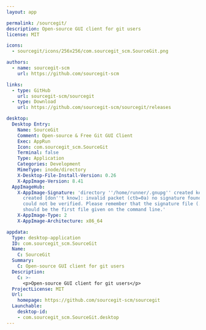 ```yaml
---
layout: app

permalink: /sourcegit/
description: Open-source GUI client for git users
license: MIT

icons:
  - sourcegit/icons/256x256/com.sourcegit_scm.SourceGit.png

authors:
  - name: sourcegit-scm
    url: https://github.com/sourcegit-scm

links:
  - type: GitHub
    url: sourcegit-scm/sourcegit
  - type: Download
    url: https://github.com/sourcegit-scm/sourcegit/releases

desktop:
  Desktop Entry:
    Name: SourceGit
    Comment: Open-source & Free Git GUI Client
    Exec: AppRun
    Icon: com.sourcegit_scm.SourceGit
    Terminal: false
    Type: Application
    Categories: Development
    MimeType: inode/directory
    X-Desktop-File-Install-Version: 0.26
    X-AppImage-Version: 8.41
  AppImageHub:
    X-AppImage-Signature: 'directory ''/home/runner/.gnupg'' created keybox ''/home/runner/.gnupg/pubring.kbx''
      created [don''t know]: invalid packet (ctb=0a) no signature found the signature
      could not be verified. Please remember that the signature file (.sig or .asc)
      should be the first file given on the command line.'
    X-AppImage-Type: 2
    X-AppImage-Architecture: x86_64

appdata:
  Type: desktop-application
  ID: com.sourcegit_scm.SourceGit
  Name:
    C: SourceGit
  Summary:
    C: Open-source GUI client for git users
  Description:
    C: >-
      <p>Open-source GUI client for git users</p>
  ProjectLicense: MIT
  Url:
    homepage: https://github.com/sourcegit-scm/sourcegit
  Launchable:
    desktop-id:
    - com.sourcegit_scm.SourceGit.desktop
---
```

